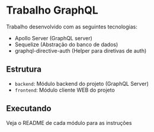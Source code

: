 # Trabalho GraphQL

Trabalho desenvolvido com as seguintes tecnologias:

* Apollo Server (GraphQL server)
* Sequelize (Abstração do banco de dados)
* graphql-directive-auth (Helper para diretivas de auth)

## Estrutura

* `backend`: Módulo backend do projeto (GraphQL Server)
* `frontend`: Módulo cliente WEB do projeto

## Executando

Veja o README de cada módulo para as instruções

